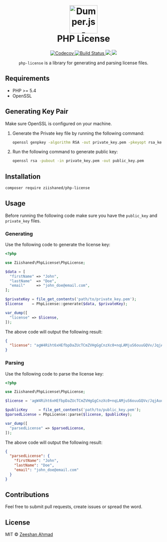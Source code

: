 <h1 align="center">
	<img height="90" src="https://image.flaticon.com/icons/svg/21/21226.svg" alt="Dumper.js - Dumps information about a variable" />
	<br> PHP License
</h1>
<p align="center">
  <a href="https://codecov.io/gh/ziishaned/php-license">
    <img src="https://codecov.io/gh/ziishaned/php-license/branch/master/graph/badge.svg" alt="Codecov" />
  </a>
  <a href="https://travis-ci.org/ziishaned/php-license">
    <img src="https://img.shields.io/travis/ziishaned/php-license.svg?style=flat" alt="Build Status" />
  </a>
  <a href="https://twitter.com/home?status=PHP%20License%20by%20%40ziishaned%20http%3A//github.com/ziishaned/php-license">
    <img src="https://img.shields.io/badge/twitter-tweet-blue.svg?style=flat-square"/>
  </a>
  <a href="https://twitter.com/ziishaned">
    <img src="https://img.shields.io/badge/feedback-@ziishaned-blue.svg?style=flat-square" />
  </a>
</p>

<p align="center"><code>php-license</code> is a library for generating and parsing license files.</p>

## Requirements

* PHP >= 5.4
* OpenSSL

## Generating Key Pair

Make sure OpenSSL is configured on your machine.

1. Generate the Private key file by running the following command:
   ```bash
   openssl genpkey -algorithm RSA -out private_key.pem -pkeyopt rsa_keygen_bits:2048
   ```

2. Run the following command to generate public key:
   ```bash
   openssl rsa -pubout -in private_key.pem -out public_key.pem
   ```

## Installation

```bash
composer require ziishaned/php-license
```

## Usage

Before running the following code make sure you have the `public_key` and `private_key` files.

### Generating

Use the following code to generate the license key:

```php
<?php

use Ziishaned\PhpLicense\PhpLicense;

$data = [
  "firstName" => "John",
  "lastName"  => "Doe",
  "email"     => "john_doe@email.com",
];

$privateKey = file_get_contents('path/to/private_key.pem');
$license    = PhpLicense::generate($data, $privateKey);

var_dump([
  "license" => $license,
]);
```

The above code will output the following result:

```json
{
  "license": "agW4Riht6xHEfbpDaZUcTCmZVHgGgCnzXc0+nqLAMjuS6ouuGQVv/JqjAuo89tUgTu3F7Q+WProPcNm1aXdavxj3xOxTJ3e2w0NSS09sBZONxG9MzzofqvYPCnu/I1WMLgaRXiiNJcz5WtqFLFSdTgehqU5VLO+eDhfWUeZ0EJlCtCLPu19hP56/+24+/tmnh4ySLc9tV+YGLYtpmt7Gyf+h3sbMO0SJMwe+XSuuTcUsIUDg3AQUlj7c4ctwhkdYkRyyjj27U09CgpWWgU5b3sXSqZ3DFdTNaP8sIVH3Y39b7/o+Gx7WIHzngCnczK58L81LTVwnkyzSBqKUT5oq4A=="
}
```

### Parsing

Use the following code to parse the license key:

```php
<?php

use Ziishaned\PhpLicense\PhpLicense;

$license = 'agW4Riht6xHEfbpDaZUcTCmZVHgGgCnzXc0+nqLAMjuS6ouuGQVv/JqjAuo89tUgTu3F7Q+WProPcNm1aXdavxj3xOxTJ3e2w0NSS09sBZONxG9MzzofqvYPCnu/I1WMLgaRXiiNJcz5WtqFLFSdTgehqU5VLO+eDhfWUeZ0EJlCtCLPu19hP56/+24+/tmnh4ySLc9tV+YGLYtpmt7Gyf+h3sbMO0SJMwe+XSuuTcUsIUDg3AQUlj7c4ctwhkdYkRyyjj27U09CgpWWgU5b3sXSqZ3DFdTNaP8sIVH3Y39b7/o+Gx7WIHzngCnczK58L81LTVwnkyzSBqKUT5oq4A==';

$publicKey     = file_get_contents('path/to/public_key.pem');
$parsedLicense = PhpLicense::parse($license, $publicKey);

var_dump([
  "parsedLicense" => $parsedLicense,
]);
```

The above code will output the following result:

```json
{
  "parsedLicense": {
    "firstName": "John",
    "lastName": "Doe",
    "email": "john_doe@email.com"
  }
}
```

## Contributions

Feel free to submit pull requests, create issues or spread the word.

## License

MIT &copy; [Zeeshan Ahmad](https://twitter.com/ziishaned)
